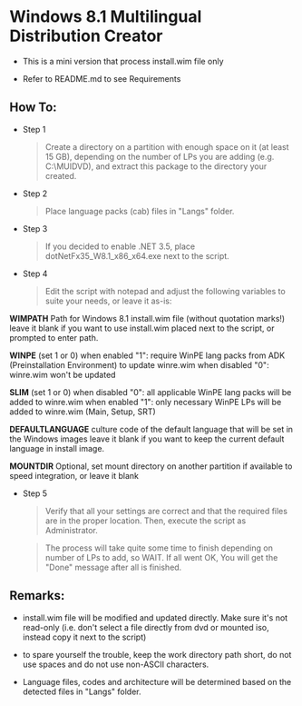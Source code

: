 # Windows 8.1 Multilingual Distribution Creator

* This is a mini version that process install.wim file only

* Refer to README.md to see Requirements

## How To:

* Step 1
	> Create a directory on a partition with enough space on it (at least 15 GB), depending on the number of LPs you are adding (e.g. C:\MUIDVD), and extract this package to the directory your created.

* Step 2
	> Place language packs (cab) files in "Langs" folder.

* Step 3
	> If you decided to enable .NET 3.5, place dotNetFx35_W8.1_x86_x64.exe next to the script.

* Step 4
	> Edit the script with notepad and adjust the following variables to suite your needs, or leave it as-is:

**WIMPATH**
Path for Windows 8.1 install.wim file (without quotation marks!)
leave it blank if you want to use install.wim placed next to the script, or prompted to enter path.

**WINPE** (set 1 or 0)
when enabled "1":
require WinPE lang packs from ADK (Preinstallation Environment) to update winre.wim
when disabled "0":
winre.wim won't be updated

**SLIM** (set 1 or 0)
when disabled "0":
all applicable WinPE lang packs will be added to winre.wim
when enabled "1":
only necessary WinPE LPs will be added to winre.wim (Main, Setup, SRT)

**DEFAULTLANGUAGE**
culture code of the default language that will be set in the Windows images
leave it blank if you want to keep the current default language in install image.

**MOUNTDIR**
Optional, set mount directory on another partition if available to speed integration, or leave it blank

* Step 5
	> Verify that all your settings are correct and that the required files are in the proper location. Then, execute the script as Administrator.

	> The process will take quite some time to finish depending on number of LPs to add, so WAIT. If all went OK, You will get the "Done" message after all is finished.

## Remarks:

* install.wim file will be modified and updated directly. Make sure it's not read-only (i.e. don't select a file directly from dvd or mounted iso, instead copy it next to the script)

* to spare yourself the trouble, keep the work directory path short, do not use spaces and do not use non-ASCII characters. 

* Language files, codes and architecture will be determined based on the detected files in "Langs" folder.
